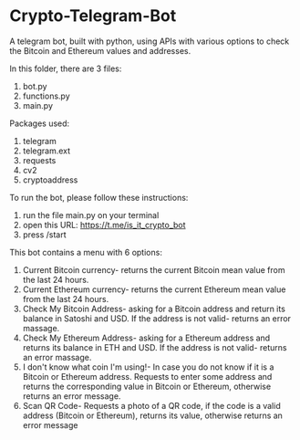 # Crypto-Telegram-Bot
A telegram bot, built with python, using APIs with various options to check the Bitcoin and Ethereum values and addresses.

In this folder, there are 3 files:
1. bot.py
2. functions.py
3. main.py

Packages used:
1. telegram
2. telegram.ext
3. requests
4. cv2
5. cryptoaddress

To run the bot, please follow these instructions:
1. run the file main.py on your terminal
2. open this URL: https://t.me/is_it_crypto_bot 
3. press /start

This bot contains a menu with 6 options:
1. Current Bitcoin currency- returns the current Bitcoin mean value from the last 24 hours.
2. Current Ethereum currency- returns the current Ethereum mean value from the last 24 hours.
3. Check My Bitcoin Address- asking for a Bitcoin address and return its balance in Satoshi and USD. If the address is not valid- returns an error massage.  
4. Check My Ethereum Address- asking for a Ethereum address and returns its balance in ETH and USD. If the address is not valid- returns an error massage.  
5. I don't know what coin I'm using!- In case you do not know if it is a Bitcoin or Ethereum address. Requests to enter some address and returns the corresponding value in Bitcoin or Ethereum, otherwise returns an error message.
6. Scan QR Code- Requests a photo of a QR code, if the code is a valid address (Bitcoin or Ethereum), returns its value, otherwise returns an error message
